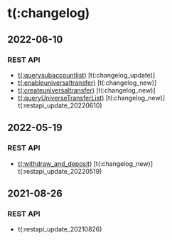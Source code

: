 # t(:changelog)
## 2022-06-10
### REST API
- [t(:querysubaccountlist)](#t-querysubaccountlist) [t(:changelog_update)]
- [t(:enableuniversaltransfer)](#t-enableuniversaltransfer) [t(:changelog_new)]
- [t(:createuniversaltransfer)](#t-createuniversaltransfer) [t(:changelog_new)]
- [t(:queryUniverseTransferList)](#t-queryuniversetransferlist) [t(:changelog_new)]
  <br>
  t(:restapi_update_20220610)
  
## 2022-05-19
### REST API
- [t(:withdraw_and_deposit)](#t-withdraw_and_deposit) [t(:changelog_new)]
  t(:restapi_update_20220519)

## 2021-08-26
### REST API
- t(:restapi_update_20210826)
